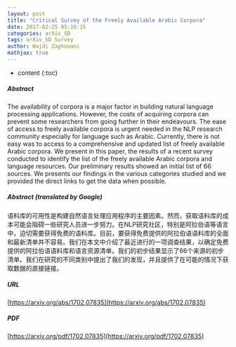 ```yaml
---
layout: post
title: "Critical Survey of the Freely Available Arabic Corpora"
date: 2017-02-25 05:16:15
categories: arXiv_SD
tags: arXiv_SD Survey
author: Wajdi Zaghouani
mathjax: true
---
```


* content
{:toc}

##### Abstract
The availability of corpora is a major factor in building natural language processing applications. However, the costs of acquiring corpora can prevent some researchers from going further in their endeavours. The ease of access to freely available corpora is urgent needed in the NLP research community especially for language such as Arabic. Currently, there is not easy was to access to a comprehensive and updated list of freely available Arabic corpora. We present in this paper, the results of a recent survey conducted to identify the list of the freely available Arabic corpora and language resources. Our preliminary results showed an initial list of 66 sources. We presents our findings in the various categories studied and we provided the direct links to get the data when possible.

##### Abstract (translated by Google)
语料库的可用性是构建自然语言处理应用程序的主要因素。然而，获取语料库的成本可能会阻碍一些研究人员进一步努力。在NLP研究社区，特别是阿拉伯语等语言中，迫切需要获得免费的语料库。目前，要获得免费提供的阿拉伯语语料库的全面和最新清单并不容易。我们在本文中介绍了最近进行的一项调查结果，以确定免费提供的阿拉伯语语料库和语言资源清单。我们的初步结果显示了66个来源的初步清单。我们在研究的不同类别中提出了我们的发现，并且提供了在可能的情况下获取数据的直接链接。

##### URL
[https://arxiv.org/abs/1702.07835](https://arxiv.org/abs/1702.07835)

##### PDF
[https://arxiv.org/pdf/1702.07835](https://arxiv.org/pdf/1702.07835)

